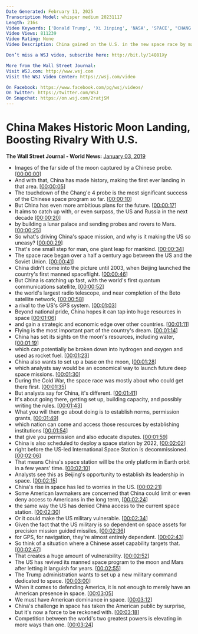 ```yaml
---
Date Generated: February 11, 2025
Transcription Model: whisper medium 20231117
Length: 216s
Video Keywords: ['Donald Trump', 'Xi Jinping', 'NASA', 'SPACE', "CHANG'E 4", 'MOON LANDING', 'FAR SIDE OF MOON', 'DARK SIDE', 'SPACE EXPLORATION', 'PROBE', 'U.S. RIVALRY', 'SPACE PROGRAM', 'MILESTONE', 'VON KARMAN CRATER', 'SPACE MISSION', 'LUNAR MISSION', 'MAGPIE BRIDGE', 'MOON PALACE', 'MARS', 'MOON BASE', 'Space Vehicles', 'Travel', 'North America', 'United States', 'China', 'dark side of the moon']
Video Views: 811239
Video Rating: None
Video Description: China gained on the U.S. in the new space race by making the first-ever landing on the far side of the moon. What's driving China’s ambitions and should the U.S. be nervous? The WSJ explains. Photo: China National Space Administration/Shutterstock

Don’t miss a WSJ video, subscribe here: http://bit.ly/14Q81Xy

More from the Wall Street Journal: 
Visit WSJ.com: http://www.wsj.com
Visit the WSJ Video Center: https://wsj.com/video

On Facebook: https://www.facebook.com/pg/wsj/videos/
On Twitter: https://twitter.com/WSJ
On Snapchat: https://on.wsj.com/2ratjSM
---
```


# China Makes Historic Moon Landing, Boosting Rivalry With U.S.
**The Wall Street Journal - World News:** [January 03, 2019](https://www.youtube.com/watch?v=U2dcjFCvnmU)
*  Images of the far side of the moon captured by a Chinese probe. [[00:00:00](https://www.youtube.com/watch?v=U2dcjFCvnmU&t=0.0s)]
*  And with that, China has made history, making the first ever landing in that area. [[00:00:05](https://www.youtube.com/watch?v=U2dcjFCvnmU&t=5.0s)]
*  The touchdown of the Chang'e 4 probe is the most significant success of the Chinese space program so far. [[00:00:10](https://www.youtube.com/watch?v=U2dcjFCvnmU&t=10.0s)]
*  But China has even more ambitious plans for the future. [[00:00:17](https://www.youtube.com/watch?v=U2dcjFCvnmU&t=17.0s)]
*  It aims to catch up with, or even surpass, the US and Russia in the next decade [[00:00:20](https://www.youtube.com/watch?v=U2dcjFCvnmU&t=20.0s)]
*  by building a lunar palace and sending probes and rovers to Mars. [[00:00:25](https://www.youtube.com/watch?v=U2dcjFCvnmU&t=25.0s)]
*  So what's driving China's space mission, and why is it making the US so uneasy? [[00:00:29](https://www.youtube.com/watch?v=U2dcjFCvnmU&t=29.0s)]
*  That's one small step for man, one giant leap for mankind. [[00:00:34](https://www.youtube.com/watch?v=U2dcjFCvnmU&t=34.0s)]
*  The space race began over a half a century ago between the US and the Soviet Union. [[00:00:41](https://www.youtube.com/watch?v=U2dcjFCvnmU&t=41.0s)]
*  China didn't come into the picture until 2003, when Beijing launched the country's first manned spaceflight. [[00:00:46](https://www.youtube.com/watch?v=U2dcjFCvnmU&t=46.0s)]
*  But China is catching up fast, with the world's first quantum communications satellite, [[00:00:52](https://www.youtube.com/watch?v=U2dcjFCvnmU&t=52.0s)]
*  the world's largest radio telescope, and near completion of the Beto satellite network, [[00:00:58](https://www.youtube.com/watch?v=U2dcjFCvnmU&t=58.0s)]
*  a rival to the US's GPS system. [[00:01:03](https://www.youtube.com/watch?v=U2dcjFCvnmU&t=63.0s)]
*  Beyond national pride, China hopes it can tap into huge resources in space [[00:01:06](https://www.youtube.com/watch?v=U2dcjFCvnmU&t=66.0s)]
*  and gain a strategic and economic edge over other countries. [[00:01:11](https://www.youtube.com/watch?v=U2dcjFCvnmU&t=71.0s)]
*  Flying is the most important part of the country's dream. [[00:01:14](https://www.youtube.com/watch?v=U2dcjFCvnmU&t=74.0s)]
*  China has set its sights on the moon's resources, including water, [[00:01:19](https://www.youtube.com/watch?v=U2dcjFCvnmU&t=79.0s)]
*  which can potentially be broken down into hydrogen and oxygen and used as rocket fuel. [[00:01:23](https://www.youtube.com/watch?v=U2dcjFCvnmU&t=83.0s)]
*  China also wants to set up a base on the moon, [[00:01:28](https://www.youtube.com/watch?v=U2dcjFCvnmU&t=88.0s)]
*  which analysts say would be an economical way to launch future deep space missions. [[00:01:30](https://www.youtube.com/watch?v=U2dcjFCvnmU&t=90.0s)]
*  During the Cold War, the space race was mostly about who could get there first. [[00:01:35](https://www.youtube.com/watch?v=U2dcjFCvnmU&t=95.0s)]
*  But analysts say for China, it's different. [[00:01:41](https://www.youtube.com/watch?v=U2dcjFCvnmU&t=101.0s)]
*  It's about going there, getting set up, building capacity, and possibly writing the rules. [[00:01:43](https://www.youtube.com/watch?v=U2dcjFCvnmU&t=103.0s)]
*  What you will then go about doing is to establish norms, permission grants, [[00:01:49](https://www.youtube.com/watch?v=U2dcjFCvnmU&t=109.0s)]
*  which nation can come and access those resources by establishing institutions [[00:01:54](https://www.youtube.com/watch?v=U2dcjFCvnmU&t=114.0s)]
*  that give you permission and also educate disputes. [[00:01:59](https://www.youtube.com/watch?v=U2dcjFCvnmU&t=119.0s)]
*  China is also scheduled to deploy a space station by 2022, [[00:02:02](https://www.youtube.com/watch?v=U2dcjFCvnmU&t=122.0s)]
*  right before the US-led International Space Station is decommissioned. [[00:02:06](https://www.youtube.com/watch?v=U2dcjFCvnmU&t=126.0s)]
*  That means China's space station will be the only platform in Earth orbit in a few years' time. [[00:02:10](https://www.youtube.com/watch?v=U2dcjFCvnmU&t=130.0s)]
*  Analysts see this as Beijing's opportunity to establish its leadership in space. [[00:02:15](https://www.youtube.com/watch?v=U2dcjFCvnmU&t=135.0s)]
*  China's rise in space has led to worries in the US. [[00:02:21](https://www.youtube.com/watch?v=U2dcjFCvnmU&t=141.0s)]
*  Some American lawmakers are concerned that China could limit or even deny access to Americans in the long term, [[00:02:24](https://www.youtube.com/watch?v=U2dcjFCvnmU&t=144.0s)]
*  the same way the US has denied China access to the current space station. [[00:02:30](https://www.youtube.com/watch?v=U2dcjFCvnmU&t=150.0s)]
*  Or it could make the US military vulnerable. [[00:02:34](https://www.youtube.com/watch?v=U2dcjFCvnmU&t=154.0s)]
*  Given the fact that the US military is so dependent on space assets for precision mission guided missiles, [[00:02:36](https://www.youtube.com/watch?v=U2dcjFCvnmU&t=156.0s)]
*  for GPS, for navigation, they're almost entirely dependent. [[00:02:43](https://www.youtube.com/watch?v=U2dcjFCvnmU&t=163.0s)]
*  So think of a situation where a Chinese asset capability targets that. [[00:02:47](https://www.youtube.com/watch?v=U2dcjFCvnmU&t=167.0s)]
*  That creates a huge amount of vulnerability. [[00:02:52](https://www.youtube.com/watch?v=U2dcjFCvnmU&t=172.0s)]
*  The US has revived its manned space program to the moon and Mars after letting it languish for years. [[00:02:55](https://www.youtube.com/watch?v=U2dcjFCvnmU&t=175.0s)]
*  The Trump administration wants to set up a new military command dedicated to space. [[00:03:00](https://www.youtube.com/watch?v=U2dcjFCvnmU&t=180.0s)]
*  When it comes to defending America, it is not enough to merely have an American presence in space. [[00:03:05](https://www.youtube.com/watch?v=U2dcjFCvnmU&t=185.0s)]
*  We must have American dominance in space. [[00:03:12](https://www.youtube.com/watch?v=U2dcjFCvnmU&t=192.0s)]
*  China's challenge in space has taken the American public by surprise, but it's now a force to be reckoned with. [[00:03:18](https://www.youtube.com/watch?v=U2dcjFCvnmU&t=198.0s)]
*  Competition between the world's two greatest powers is elevating in more ways than one. [[00:03:24](https://www.youtube.com/watch?v=U2dcjFCvnmU&t=204.0s)]
